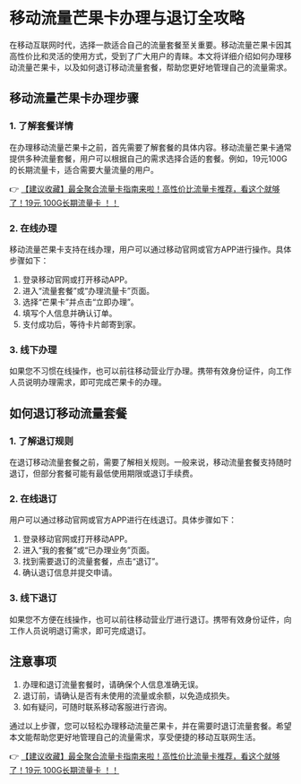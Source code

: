 # 移动流量芒果卡办理与退订全攻略

在移动互联网时代，选择一款适合自己的流量套餐至关重要。移动流量芒果卡因其高性价比和灵活的使用方式，受到了广大用户的青睐。本文将详细介绍如何办理移动流量芒果卡，以及如何退订移动流量套餐，帮助您更好地管理自己的流量需求。

## 移动流量芒果卡办理步骤

### 1. 了解套餐详情
在办理移动流量芒果卡之前，首先需要了解套餐的具体内容。移动流量芒果卡通常提供多种流量套餐，用户可以根据自己的需求选择合适的套餐。例如，19元100G的长期流量卡，适合需要大量流量的用户。

👉 [【建议收藏】最全聚合流量卡指南来啦！高性价比流量卡推荐，看这个就够了！19元 100G长期流量卡 ！！](https://bit.ly/Liuliangka)

### 2. 在线办理
移动流量芒果卡支持在线办理，用户可以通过移动官网或官方APP进行操作。具体步骤如下：
1. 登录移动官网或打开移动APP。
2. 进入“流量套餐”或“办理流量卡”页面。
3. 选择“芒果卡”并点击“立即办理”。
4. 填写个人信息并确认订单。
5. 支付成功后，等待卡片邮寄到家。

### 3. 线下办理
如果您不习惯在线操作，也可以前往移动营业厅办理。携带有效身份证件，向工作人员说明办理需求，即可完成芒果卡的办理。

## 如何退订移动流量套餐

### 1. 了解退订规则
在退订移动流量套餐之前，需要了解相关规则。一般来说，移动流量套餐支持随时退订，但部分套餐可能有最低使用期限或退订手续费。

### 2. 在线退订
用户可以通过移动官网或官方APP进行在线退订。具体步骤如下：
1. 登录移动官网或打开移动APP。
2. 进入“我的套餐”或“已办理业务”页面。
3. 找到需要退订的流量套餐，点击“退订”。
4. 确认退订信息并提交申请。

### 3. 线下退订
如果您不方便在线操作，也可以前往移动营业厅进行退订。携带有效身份证件，向工作人员说明退订需求，即可完成退订。

## 注意事项
1. 办理和退订流量套餐时，请确保个人信息准确无误。
2. 退订前，请确认是否有未使用的流量或余额，以免造成损失。
3. 如有疑问，可随时联系移动客服进行咨询。

通过以上步骤，您可以轻松办理移动流量芒果卡，并在需要时退订流量套餐。希望本文能帮助您更好地管理自己的流量需求，享受便捷的移动互联网生活。

👉 [【建议收藏】最全聚合流量卡指南来啦！高性价比流量卡推荐，看这个就够了！19元 100G长期流量卡 ！！](https://bit.ly/Liuliangka)